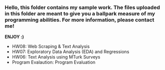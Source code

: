 ### Hello, this folder contains my sample work. The files uploaded in this folder are meant to give you a ballpark measure of my programming abilities. For more information, please contact me!

**ENJOY :)**

* HW08: Web Scraping & Text Analysis
* HW07: Exploratory Data Analysis (EDA) and Regressions
* HW06: Text Analysis using MTurk Surveys
* Program Evalaution: Program Evaluation 
